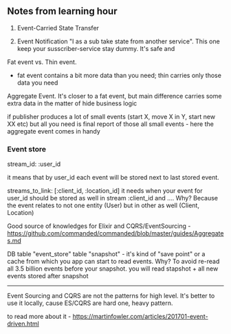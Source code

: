 ## Notes from learning hour

1. Event-Carried State Transfer


2. Event Notification
"I as a sub take state from another service". This one keep your susscriber-service stay dummy. It's safe and 




Fat event vs. Thin event.
- fat event contains a bit more data than you need; thin carries only those data you need

Aggregate Event. It's closer to a fat event, but main difference carries some extra data in the matter of hide business logic

if publisher produces a lot of small events (start X, move X in Y, start new XX etc) but all you need is final report of those all small events - here the aggregate event comes in handy


### Event store
stream_id: :user_id

it means that by user_id each event will be stored next to last stored event. 


streams_to_link: [:client_id, :location_id]
it needs when your event for user_id should be stored as well in stream :client_id and .... Why? Because the event relates to not one entity (User) but in other as well (Client, Location)


Good source of knowledges for Elixir and CQRS/EventSourcing - https://github.com/commanded/commanded/blob/master/guides/Aggregates.md



DB table "event_store"
table "snapshot" - it's kind of "save point" or a cache from which you app can start to read events. Why? To avoid re-read all 3.5 billion events before your snapshot. you will read stapshot + all new events stored after snapshot


---
Event Sourcing and CQRS are not the patterns for high level. 
It's better to use it locally, cause ES/CQRS are hard one, heavy pattern. 



to read more about it - https://martinfowler.com/articles/201701-event-driven.html
